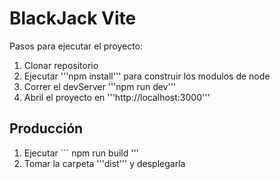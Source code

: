 # BlackJack Vite 

Pasos para ejecutar el proyecto: 

1. Clonar repositorio
2. Ejecutar '''npm install''' para construir los modulos de node
3. Correr el devServer  '''npm run dev''' 
4. Abril el proyecto en '''http://localhost:3000'''

## Producción 

1. Ejecutar ´´´ npm run build '''
2. Tomar la carpeta '''dist''' y desplegarla 